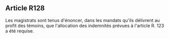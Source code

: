 Article R128
----
Les magistrats sont tenus d'énoncer, dans les mandats qu'ils délivrent au profit
des témoins, que l'allocation des indemnités prévues à l'article R. 123 a été
requise.
